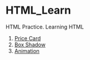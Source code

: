 # HTML_Learn

HTML Practice. Learning HTML


1. <a href="https://htmlpreview.github.io/?https://github.com/Sudeep-Sharma0-0/HTML_Learn/blob/master/pricecard.html" target="_blank">Price Card</a><br>
2. <a href="https://htmlpreview.github.io/?https://github.com/Sudeep-Sharma0-0/HTML_Learn/blob/master/boxshadow.html" target="_blank">Box Shadow</a><br>
3. <a href="https://htmlpreview.github.io/?https://github.com/Sudeep-Sharma0-0/HTML_Learn/blob/master/animation.html" target="_blank">Animation </a><br>
